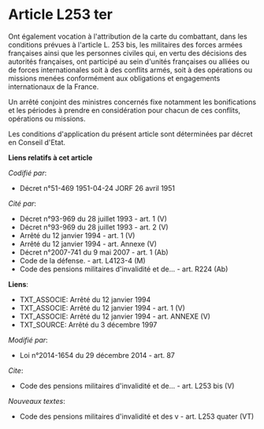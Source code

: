 # Article L253 ter

Ont également vocation à l'attribution de la carte du combattant, dans les conditions prévues à l'article L. 253 bis, les
militaires des forces armées françaises ainsi que les personnes civiles qui, en vertu des décisions des autorités françaises,
ont participé au sein d'unités françaises ou alliées ou de forces internationales soit à des conflits armés, soit à des
opérations ou missions menées conformément aux obligations et engagements internationaux de la France. 

Un arrêté conjoint des ministres concernés fixe notamment les bonifications et les périodes à prendre en considération pour
chacun de ces conflits, opérations ou missions. 

Les conditions d'application du présent article sont déterminées par décret en Conseil d'Etat.

**Liens relatifs à cet article**

_Codifié par_:

  - Décret n°51-469 1951-04-24 JORF 26 avril 1951

_Cité par_:

  - Décret n°93-969 du 28 juillet 1993 - art. 1 (V)
  - Décret n°93-969 du 28 juillet 1993 - art. 2 (V)
  - Arrêté du 12 janvier 1994 - art. 1 (V)
  - Arrêté du 12 janvier 1994 - art. Annexe (V)
  - Décret n°2007-741 du 9 mai 2007 - art. 1 (Ab)
  - Code de la défense. - art. L4123-4 (M)
  - Code des pensions militaires d'invalidité et de... - art. R224 (Ab)

**Liens**:

  - TXT_ASSOCIE: Arrêté du 12 janvier 1994
  - TXT_ASSOCIE: Arrêté du 12 janvier 1994 - art. 1 (V)
  - TXT_ASSOCIE: Arrêté du 12 janvier 1994 - art. ANNEXE (V)
  - TXT_SOURCE: Arrêté du 3 décembre 1997

_Modifié par_:

  - Loi n°2014-1654 du 29 décembre 2014 - art. 87

_Cite_:

  - Code des pensions militaires d'invalidité et de... - art. L253 bis (V)

_Nouveaux textes_:

  - Code des pensions militaires d'invalidité et des v - art. L253 quater (VT)
